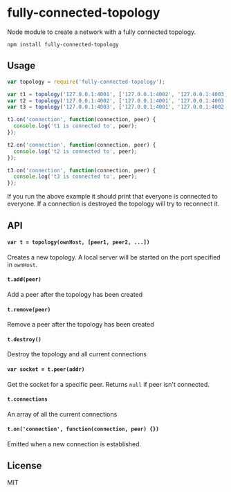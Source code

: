 fully-connected-topology
========================

Node module to create a network with a fully connected topology.

```
npm install fully-connected-topology
```

## Usage

``` js
var topology = require('fully-connected-topology');

var t1 = topology('127.0.0.1:4001', ['127.0.0.1:4002', '127.0.0.1:4003']);
var t2 = topology('127.0.0.1:4002', ['127.0.0.1:4001', '127.0.0.1:4003']);
var t3 = topology('127.0.0.1:4003', ['127.0.0.1:4001', '127.0.0.1:4002']);

t1.on('connection', function(connection, peer) {
  console.log('t1 is connected to', peer);
});

t2.on('connection', function(connection, peer) {
  console.log('t2 is connected to', peer);
});

t3.on('connection', function(connection, peer) {
  console.log('t3 is connected to', peer);
});
```

If you run the above example it should print that everyone is connected to everyone.
If a connection is destroyed the topology will try to reconnect it.

## API

#### `var t = topology(ownHost, [peer1, peer2, ...])`

Creates a new topology. A local server will be started on the port specified in `ownHost`.

#### `t.add(peer)`

Add a peer after the topology has been created

#### `t.remove(peer)`

Remove a peer after the topology has been created

#### `t.destroy()`

Destroy the topology and all current connections

#### `var socket = t.peer(addr)`

Get the socket for a specific peer. Returns `null` if peer isn't connected.

#### `t.connections`

An array of all the current connections

#### `t.on('connection', function(connection, peer) {})`

Emitted when a new connection is established.

## License

MIT